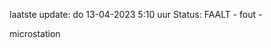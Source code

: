 laatste update: 
do 13-04-2023  5:10   uur 
Status: FAALT - fout - 
<div class="service R">microstation</div>